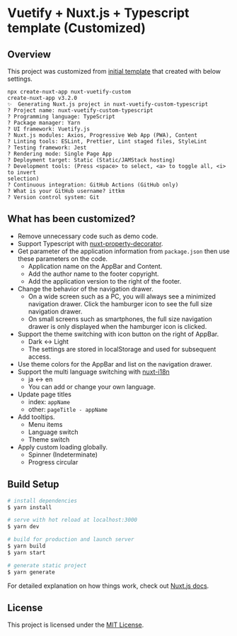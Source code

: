 # Vuetify + Nuxt.js + Typescript template (Customized)

## Overview

This project was customized from [initial template](https://github.com/nuxt/create-nuxt-app/tree/master/packages/cna-template/template/frameworks/vuetify) that created with below settings.

```
npx create-nuxt-app nuxt-vuetify-custom
create-nuxt-app v3.2.0
✨  Generating Nuxt.js project in nuxt-vuetify-custom-typescript
? Project name: nuxt-vuetify-custom-typescript
? Programming language: TypeScript
? Package manager: Yarn
? UI framework: Vuetify.js
? Nuxt.js modules: Axios, Progressive Web App (PWA), Content
? Linting tools: ESLint, Prettier, Lint staged files, StyleLint
? Testing framework: Jest
? Rendering mode: Single Page App
? Deployment target: Static (Static/JAMStack hosting)
? Development tools: (Press <space> to select, <a> to toggle all, <i> to invert
selection)
? Continuous integration: GitHub Actions (GitHub only)
? What is your GitHub username? ittkm
? Version control system: Git
```

## What has been customized?

- Remove unnecessary code such as demo code.
- Support Typescript with [nuxt-property-decorator](https://github.com/nuxt-community/nuxt-property-decorator#nuxt-property-decorator).
- Get parameter of the application information from `package.json` then use these parameters on the code.
  - Application name on the AppBar and Content.
  - Add the author name to the footer copyright.
  - Add the application version to the right of the footer.
- Change the behavior of the navigation drawer.
  - On a wide screen such as a PC, you will always see a minimized navigation drawer. Click the hamburger icon to see the full size navigation drawer.
  - On small screens such as smartphones, the full size navigation drawer is only displayed when the hamburger icon is clicked.
- Support the theme switching with icon button on the right of AppBar.
  - Dark <-> Light
  - The settings are stored in localStorage and used for subsequent access.
- Use theme colors for the AppBar and list on the navigation drawer.
- Support the multi language switching with [nuxt-i18n](https://i18n.nuxtjs.org/)
  - ja <-> en
  - You can add or change your own language.
- Update page titles
  - index: `appName`
  - other: `pageTitle - appName`
- Add tooltips.
  - Menu items
  - Language switch
  - Theme switch
- Apply custom loading globally.
  - Spinner (Indeterminate)
  - Progress circular

## Build Setup

```bash
# install dependencies
$ yarn install

# serve with hot reload at localhost:3000
$ yarn dev

# build for production and launch server
$ yarn build
$ yarn start

# generate static project
$ yarn generate
```

For detailed explanation on how things work, check out [Nuxt.js docs](https://nuxtjs.org).

## License

This project is licensed under the [MIT License](./LICENSE).
